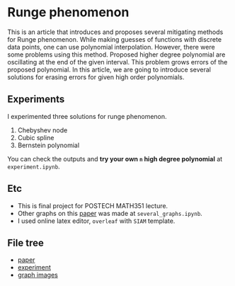 # Runge phenomenon
This is an article that introduces and proposes several mitigating methods for Runge phenomenon. While making guesses of functions with discrete data points, one can use polynomial interpolation. However, there were some problems using this method. Proposed higher degree polynomial are oscillating at the end of the given interval. This problem grows errors of the proposed polynomial. In this article, we are going to introduce several solutions for erasing errors for given high order polynomials. 

## Experiments
I experimented three solutions for runge phenomenon.
1. Chebyshev node
2. Cubic spline
3. Bernstein polynomial

You can check the outputs and **try your own `n` high degree polynomial** at `experiment.ipynb`.

## Etc
- This is final project for POSTECH MATH351 lecture.</br>
- Other graphs on this <a href="https://github.com/hodori314/runge-phenomenon/blob/main/Solutions%20for%20Runge%20Phenomenon.pdf">paper</a> was made at `several_graphs.ipynb`.</br>
- I used online latex editor, `overleaf` with `SIAM` template.

## File tree
- <a href="https://github.com/hodori314/runge-phenomenon/blob/main/Solutions%20for%20Runge%20Phenomenon.pdf">paper</a>
- <a href="https://github.com/hodori314/runge-phenomenon/blob/main/experiment.ipynb">experiment</a>
- <a href="https://github.com/hodori314/runge-phenomenon/blob/main/several_graphs.ipynb">graph images</a>
